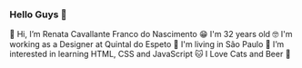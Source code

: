 ### Hello Guys 👋

👋 Hi, I’m Renata Cavallante Franco do Nascimento
😁 I'm 32 years old
🤓 I'm working as a Designer at Quintal do Espeto
🏡 I'm living in São Paulo
👀 I’m interested in learning HTML, CSS and JavaScript
🐱 I Love Cats and Beer 🍺
